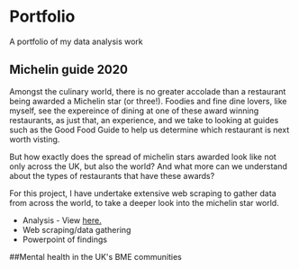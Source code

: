 # Portfolio
A portfolio of my data analysis work

## Michelin guide 2020
Amongst the culinary world, there is no greater accolade than a restaurant being awarded a Michelin star (or three!). Foodies and fine dine lovers, like myself, see the expereince of dining at one of these award winning restaurants, as just that, an experience, and we take to looking at guides such as the Good Food Guide to help us determine which restaurant is next worth visting.

But how exactly does the spread of michelin stars awarded look like not only across the UK, but also the world? And what more can we understand about the types of restaurants that have these awards?

For this project, I have undertake extensive web scraping to gather data from across the world, to take a deeper look into the michelin star world.

- Analysis - View <a href="https://nbviewer.jupyter.org/github/VajihaHameed/Portfolio/blob/master/Michelin-Guide-2020/Michelin%20star%20restaurants%202020.ipynb">here.</a>
- Web scraping/data gathering
- Powerpoint of findings

##Mental health in the UK's BME communities
